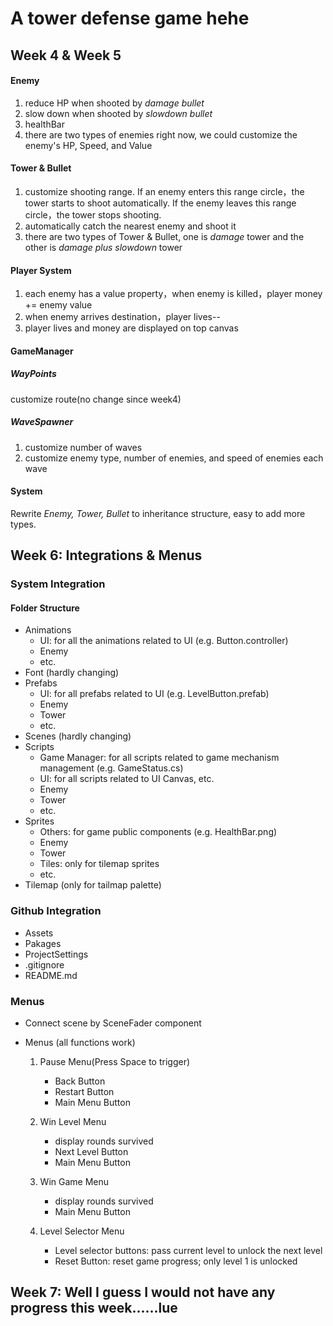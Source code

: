 # A tower defense game hehe

## Week 4 & Week 5
#### Enemy
1. reduce HP when shooted by *damage bullet*
2. slow down when shooted by *slowdown bullet*
3. healthBar
4. there are two types of enemies right now, we could customize the enemy's HP, Speed, and Value

#### Tower & Bullet
1. customize shooting range. If an enemy enters this range circle，the tower starts to shoot automatically. If the enemy leaves this range circle，the tower stops shooting.
2. automatically catch the nearest enemy and shoot it
3. there are two types of Tower & Bullet, one is *damage* tower and the other is *damage plus slowdown* tower

#### Player System
1. each enemy has a value property，when enemy is killed，player money += enemy value
2. when enemy arrives destination，player lives--
3. player lives and money are displayed on top canvas

#### GameManager
##### WayPoints
customize route(no change since week4)

##### WaveSpawner
1. customize number of waves
2. customize enemy type, number of enemies, and speed of enemies each wave

#### System
Rewrite *Enemy, Tower, Bullet* to inheritance structure, easy to add more types.



## Week 6: Integrations & Menus

### System Integration

#### Folder Structure

- Animations
  - UI: for all the animations related to UI (e.g. Button.controller)
  - Enemy
  - etc.
- Font (hardly changing)
- Prefabs
  - UI: for all prefabs related to UI (e.g. LevelButton.prefab)
  - Enemy
  - Tower
  - etc.
- Scenes (hardly changing)
- Scripts
  - Game Manager: for all scripts related to game mechanism management (e.g. GameStatus.cs)
  - UI: for all scripts related to UI Canvas, etc.
  - Enemy
  - Tower
  - etc.
- Sprites
  - Others: for game public components (e.g. HealthBar.png)
  - Enemy
  - Tower
  - Tiles: only for tilemap sprites
  - etc.
- Tilemap (only for tailmap palette)

### Github Integration

- Assets
- Pakages
- ProjectSettings
- .gitignore
- README.md

### Menus

- Connect scene by SceneFader component

- Menus (all functions work)

  1. Pause Menu(Press Space to trigger)
     - Back Button
     - Restart Button
     - Main Menu Button

  2. Win Level Menu
     - display rounds survived
     - Next Level Button
     - Main Menu Button

  3. Win Game Menu
     - display rounds survived
     - Main Menu Button

  4. Level Selector Menu
     - Level selector buttons: pass current level to unlock the next level
     - Reset Button: reset game progress; only level 1 is unlocked

## Week 7: Well I guess I would not have any progress this week......lue
